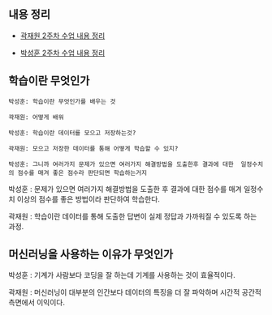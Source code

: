 ## 내용 정리

* [곽재원 2주차 수업 내용 정리](https://github.com/jaewonE/muchine_learning_notebook/tree/main/정리노트/재원%202주차%20수업내용%20정리.md)

* [박성훈 2주차 수업 내용 정리](https://github.com/jaewonE/muchine_learning_notebook/tree/main/정리노트/성훈%202주차%20수업내용%20정리.md)

## 학습이란 무엇인가

```
박성훈: 학습이란 무엇인가를 배우는 것

곽재원: 어떻게 배워

박성훈: 학습이란 데이터를 모으고 저장하는것?

곽재원: 모으고 저장한 데이터를 통해 어떻게 학습할 수 있지?

박성훈: 그니까 여러가지 문제가 있으면 여러가지 해결방법을 도출한후 결과에 대한  일정수치의 점수를 매겨 좋은 점수라 판단되면 학습하는거지
```

박성훈 : 문제가 있으면 여러가지 해결방법을 도출한 후 결과에 대한 점수를 매겨 일정수치 이상의 점수를 좋은 방법이라 판단하여 학습한다.

곽재원 : 학습이란 데이터를 통해 도출한 답변이 실제 정답과 가까워질 수 있도록 하는 과정.

## 머신러닝을 사용하는 이유가 무엇인가

박성훈 : 기계가 사람보다 코딩을 잘 하는데 기계를 사용하는 것이 효율적이다.

곽재원 : 머신러닝이 대부분의 인간보다 데이터의 특징을 더 잘 파악하며 시간적 공간적 측면에서 이익이다.